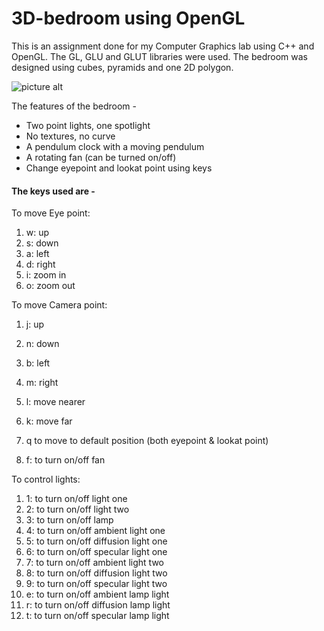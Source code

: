 # 3D-bedroom using OpenGL
This is an assignment done for my Computer Graphics lab using C++ and OpenGL. The GL, GLU and GLUT libraries were used. The bedroom was designed using cubes, pyramids and one 2D polygon.

![picture alt]()

The features of the bedroom - 
* Two point lights, one spotlight
* No textures, no curve
* A pendulum clock with a moving pendulum
* A rotating fan (can be turned on/off)
* Change eyepoint and lookat point using keys

#### The keys used are -  

To move Eye point:
1. w: up
2. s: down
3. a: left
4. d: right
5. i: zoom in
6. o: zoom out

To move Camera point:
1. j: up
2. n: down
3. b: left
4. m: right
5. l: move nearer
6. k: move far
    

1. q to move to default position (both eyepoint & lookat point)
2. f: to turn on/off fan

To control lights:
1. 1: to turn on/off light one
2. 2: to turn on/off light two
3. 3: to turn on/off lamp
4. 4: to turn on/off ambient light one
5. 5: to turn on/off diffusion light one
6. 6: to turn on/off specular light one 
7. 7: to turn on/off ambient light two
8. 8: to turn on/off diffusion light two
9. 9: to turn on/off specular light two
10. e: to turn on/off ambient lamp light
11. r: to turn on/off diffusion lamp light
12. t: to turn on/off specular lamp light      
